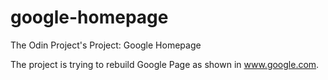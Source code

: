 # google-homepage
The Odin Project's Project: Google Homepage

The project is trying to rebuild Google Page as shown in www.google.com.